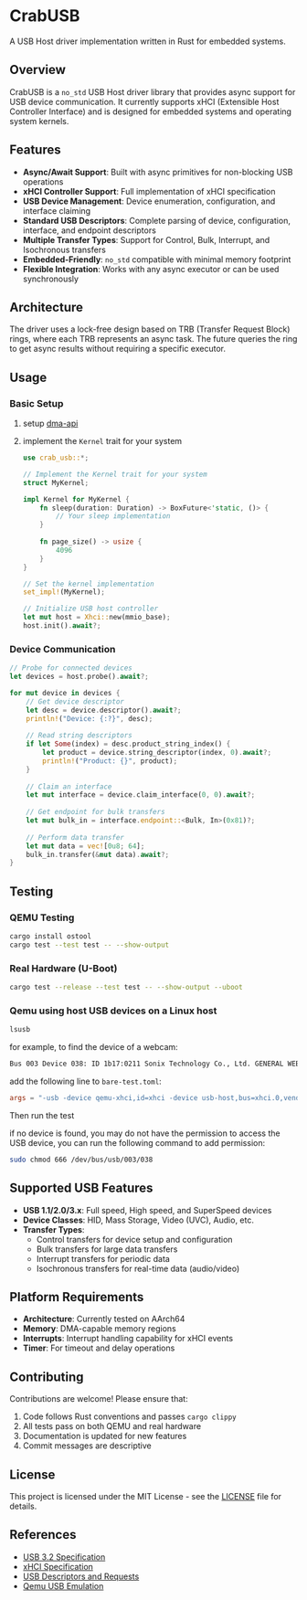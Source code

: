 # CrabUSB

A USB Host driver implementation written in Rust for embedded systems.

## Overview

CrabUSB is a `no_std` USB Host driver library that provides async support for USB device communication. It currently supports xHCI (Extensible Host Controller Interface) and is designed for embedded systems and operating system kernels.

## Features

- **Async/Await Support**: Built with async primitives for non-blocking USB operations
- **xHCI Controller Support**: Full implementation of xHCI specification
- **USB Device Management**: Device enumeration, configuration, and interface claiming
- **Standard USB Descriptors**: Complete parsing of device, configuration, interface, and endpoint descriptors
- **Multiple Transfer Types**: Support for Control, Bulk, Interrupt, and Isochronous transfers
- **Embedded-Friendly**: `no_std` compatible with minimal memory footprint
- **Flexible Integration**: Works with any async executor or can be used synchronously

## Architecture

The driver uses a lock-free design based on TRB (Transfer Request Block) rings, where each TRB represents an async task. The future queries the ring to get async results without requiring a specific executor.

## Usage

### Basic Setup

1. setup [dma-api](https://docs.rs/dma-api/latest/dma_api/)

2. implement the `Kernel` trait for your system

    ```rust
    use crab_usb::*;

    // Implement the Kernel trait for your system
    struct MyKernel;

    impl Kernel for MyKernel {
        fn sleep(duration: Duration) -> BoxFuture<'static, ()> {
            // Your sleep implementation
        }
        
        fn page_size() -> usize {
            4096
        }
    }

    // Set the kernel implementation
    set_impl!(MyKernel);

    // Initialize USB host controller
    let mut host = Xhci::new(mmio_base);
    host.init().await?;
    ```

### Device Communication

```rust
// Probe for connected devices
let devices = host.probe().await?;

for mut device in devices {
    // Get device descriptor
    let desc = device.descriptor().await?;
    println!("Device: {:?}", desc);
    
    // Read string descriptors
    if let Some(index) = desc.product_string_index() {
        let product = device.string_descriptor(index, 0).await?;
        println!("Product: {}", product);
    }
    
    // Claim an interface
    let mut interface = device.claim_interface(0, 0).await?;
    
    // Get endpoint for bulk transfers
    let mut bulk_in = interface.endpoint::<Bulk, In>(0x81)?;
    
    // Perform data transfer
    let mut data = vec![0u8; 64];
    bulk_in.transfer(&mut data).await?;
}
```

## Testing

### QEMU Testing

```bash
cargo install ostool
cargo test --test test -- --show-output
```

### Real Hardware (U-Boot)

```bash
cargo test --release --test test -- --show-output --uboot
```

### Qemu using host USB devices on a Linux host

```bash
lsusb
```

for example, to find the device of a webcam:

```bash
Bus 003 Device 038: ID 1b17:0211 Sonix Technology Co., Ltd. GENERAL WEBCAM
```

add the following line to `bare-test.toml`:

```toml
args = "-usb -device qemu-xhci,id=xhci -device usb-host,bus=xhci.0,vendorid=0x1b17,productid=0x0211"
```

Then run the test

if no device is found, you may do not have the permission to access the USB device, you can run the following command to add permission:

```bash
sudo chmod 666 /dev/bus/usb/003/038
```

## Supported USB Features

- **USB 1.1/2.0/3.x**: Full speed, High speed, and SuperSpeed devices
- **Device Classes**: HID, Mass Storage, Video (UVC), Audio, etc.
- **Transfer Types**:
  - Control transfers for device setup and configuration
  - Bulk transfers for large data transfers
  - Interrupt transfers for periodic data
  - Isochronous transfers for real-time data (audio/video)

## Platform Requirements

- **Architecture**: Currently tested on AArch64
- **Memory**: DMA-capable memory regions
- **Interrupts**: Interrupt handling capability for xHCI events
- **Timer**: For timeout and delay operations

## Contributing

Contributions are welcome! Please ensure that:

1. Code follows Rust conventions and passes `cargo clippy`
2. All tests pass on both QEMU and real hardware
3. Documentation is updated for new features
4. Commit messages are descriptive

## License

This project is licensed under the MIT License - see the [LICENSE](LICENSE) file for details.

## References

- [USB 3.2 Specification](https://www.usb.org/document-library/usb-32-specification-released-september-22-2017-and-ecns)
- [xHCI Specification](https://www.intel.com/content/dam/www/public/us/en/documents/technical-specifications/extensible-host-controler-interface-usb-xhci.pdf)
- [USB Descriptors and Requests](https://www.beyondlogic.org/usbnutshell/usb5.shtml)
- [Qemu USB Emulation](https://qemu-project.gitlab.io/qemu/system/devices/usb.html)